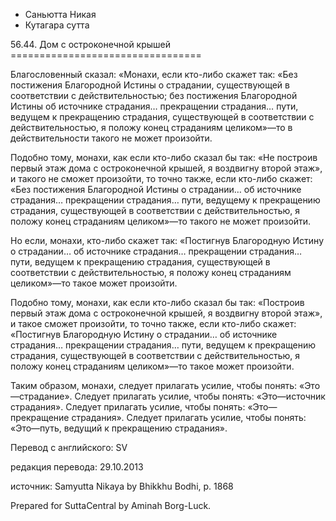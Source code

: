 









* Саньютта Никая
* Кутагара сутта


56\.44\. Дом с остроконечной крышей
\=\=\=\=\=\=\=\=\=\=\=\=\=\=\=\=\=\=\=\=\=\=\=\=\=\=\=\=\=\=\=\=\=



Благословенный сказал: «Монахи, если кто\-либо скажет так: «Без постижения Благородной Истины о страдании, существующей в соответствии с действительностью; без постижения Благородной Истины об источнике страдания… прекращении страдания… пути, ведущем к прекращению страдания, существующей в соответствии с действительностью, я положу конец страданиям целиком»—то в действительности такого не может произойти\.


Подобно тому, монахи, как если кто\-либо сказал бы так: «Не построив первый этаж дома с остроконечной крышей, я воздвигну второй этаж», и такого не сможет произойти, то точно также, если кто\-либо скажет: «Без постижения Благородной Истины о страдании… об источнике страдания… прекращении страдания… пути, ведущему к прекращению страдания, существующей в соответствии с действительностью, я положу конец страданиям целиком»—то такого не может произойти\.


Но если, монахи, кто\-либо скажет так: «Постигнув Благородную Истину о страдании… об источнике страдания… прекращении страдания… пути, ведущем к прекращению страдания, существующей в соответствии с действительностью, я положу конец страданиям целиком»—то такое может произойти\.


Подобно тому, монахи, как если кто\-либо сказал бы так: «Построив первый этаж дома с остроконечной крышей, я воздвигну второй этаж», и такое сможет произойти, то точно также, если кто\-либо скажет: «Постигнув Благородную Истину о страдании… об источнике страдания… прекращении страдания… пути, ведущем к прекращению страдания, существующей в соответствии с действительностью, я положу конец страданиям целиком»—то такое может произойти\.


Таким образом, монахи, следует прилагать усилие, чтобы понять: «Это—страдание»\. Следует прилагать усилие, чтобы понять: «Это—источник страдания»\. Следует прилагать усилие, чтобы понять: «Это—прекращение страдания»\. Следует прилагать усилие, чтобы понять: «Это—путь, ведущий к прекращению страдания»\.



Перевод с английского: SV


редакция перевода: 29\.10\.2013


источник: Samyutta Nikaya by Bhikkhu Bodhi, p\. 1868


Prepared for SuttaCentral by Aminah Borg\-Luck\.






